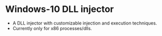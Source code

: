 # Windows-10 DLL injector
- A DLL injector with customizable injection and execution techniques.
- Currently only for x86 processes/dlls.
